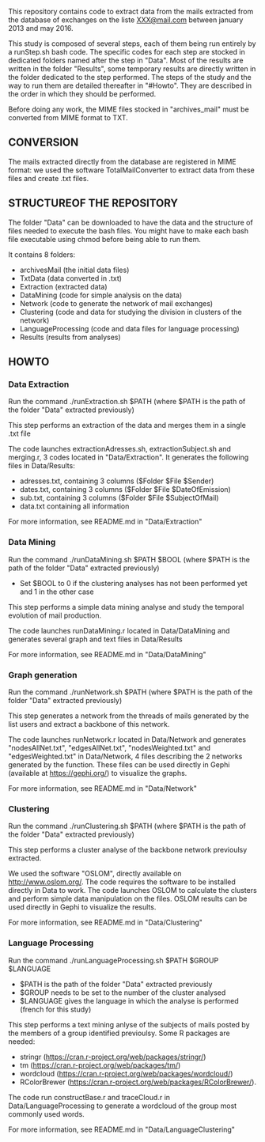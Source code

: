 This repository contains code to extract data from the mails extracted from the database of exchanges on the liste XXX@mail.com 
between january 2013 and may 2016.

This study is composed of several steps, each of them being run entirely by a runStep.sh bash code. The specific codes for each step are stocked in dedicated folders named after the step in "Data". Most of the results are written in the folder "Results", some temporary results are directly written in the folder dedicated to the step performed.
The steps of the study and the way to run them are detailed thereafter in "#Howto". They are described in the order in which they should be performed.

Before doing any work, the MIME files stocked in "archives_mail" must be converted from MIME format to TXT. 

## CONVERSION

The mails extracted directly from the database are registered in MIME format: we used the software TotalMailConverter to extract data from these files and create .txt files.

## STRUCTUREOF THE REPOSITORY

The folder "Data" can be downloaded to have the data and the structure of files needed to execute the bash files.
You might have to make each bash file executable using chmod before being able to run them.

It contains 8 folders:
- archivesMail (the initial data files)
- TxtData (data converted in .txt)
- Extraction (extracted data)
- DataMining (code for simple analysis on the data)
- Network (code to generate the network of mail exchanges) 
- Clustering (code and data for studying the division in clusters of the network)
- LanguageProcessing (code and data files for language processing)
- Results (results from analyses)

## HOWTO

### Data Extraction
Run the command ./runExtraction.sh $PATH (where $PATH is the path of the folder "Data" extracted previously)

This step performs an extraction of the data and merges them in a single .txt file

The code launches extractionAdresses.sh, extractionSubject.sh and merging.r, 3 codes located in "Data/Extraction".
It generates the following files in Data/Results:
- adresses.txt, containing 3 columns ($Folder $File $Sender)
- dates.txt, containing 3 columns ($Folder $File $DateOfEmission)
- sub.txt, containing 3 columns ($Folder $File $SubjectOfMail)
- data.txt containing all information

For more information, see README.md in "Data/Extraction"

### Data Mining
Run the command ./runDataMining.sh $PATH $BOOL (where $PATH is the path of the folder "Data" extracted previously)
- Set $BOOL to 0 if the clustering analyses has not been performed yet and 1 in the other case


This step performs a simple data mining analyse and study the temporal evolution of mail production.

The code launches runDataMining.r located in Data/DataMining and generates several graph and text files in Data/Results

For more information, see README.md in "Data/DataMining"

### Graph generation
Run the command ./runNetwork.sh $PATH (where $PATH is the path of the folder "Data" extracted previously)

This step generates a network from the threads of mails generated by the list users and extract a backbone of this network.

The code launches runNetwork.r located in Data/Network and generates "nodesAllNet.txt", "edgesAllNet.txt", "nodesWeighted.txt" and "edgesWeighted.txt" in Data/Network, 4 files describing the 2 networks generated by the function.
These files can be used directly in Gephi (available at https://gephi.org/) to visualize the graphs.

For more information, see README.md in "Data/Network"

### Clustering
Run the command ./runClustering.sh $PATH (where $PATH is the path of the folder "Data" extracted previously)

This step performs a cluster analyse of the backbone network previoulsy extracted.

We used the software "OSLOM", directly available on http://www.oslom.org/. The code requires the software to be installed directly in Data to work.
The code launches OSLOM to calculate the clusters and perform simple data manipulation on the files.
OSLOM results can be used directly in Gephi to visualize the results.

For more information, see README.md in "Data/Clustering"

### Language Processing
Run the command ./runLanguageProcessing.sh $PATH $GROUP $LANGUAGE
- $PATH is the path of the folder "Data" extracted previously
- $GROUP needs to be set to the number of the cluster analysed
- $LANGUAGE gives the language in which the analyse is performed (french for this study)

This step performs a text mining anlyse of the subjects of mails posted by the members of a group identified previoulsy.
Some R packages are needed: 
- stringr (https://cran.r-project.org/web/packages/stringr/)
- tm (https://cran.r-project.org/web/packages/tm/)
- wordcloud (https://cran.r-project.org/web/packages/wordcloud/) 
- RColorBrewer (https://cran.r-project.org/web/packages/RColorBrewer/).

The code run constructBase.r and traceCloud.r in Data/LanguageProcessing to generate a wordcloud of the group most commonly used words.

For more information, see README.md in "Data/LanguageClustering"
